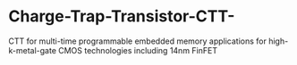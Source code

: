 # Charge-Trap-Transistor-CTT-
CTT for multi-time programmable embedded memory applications for high-k-metal-gate CMOS technologies including 14nm FinFET
